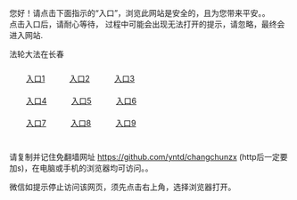 您好！请点击下面指示的“入口”，浏览此网站是安全的，且为您带来平安。。 <br/>
点击入口后，请耐心等待， 过程中可能会出现无法打开的提示，请忽略，最终会进入网站. </br>

法轮大法在长春<br/>
<div style="padding:10px"><a style="margin:20px" target="_blank" href="https://d1z4owaseqx3ar.cloudfront.net/2Qpsp?yzhcn" id="ccLink1" rel="nofollow">入口1</a> <a target="_blank" style="margin:20px" href="https://d2dqegeq6qo5ey.cloudfront.net/2Qpsp?mlwbbbec" id="ccLink2" rel="nofollow">入口2</a> <a style="margin:20px" target="_blank" href="https://d3gvgxpjqk8wke.cloudfront.net/2Qpsp?kklpshb" id="ccLink3" rel="nofollow">入口3</a></div>

<div style="padding:10px" ><a style="margin:20px" target="_blank" href="https://d1z4owaseqx3ar.cloudfront.net/2Qpsp?yzhcn" id="ccLink4" rel="nofollow">入口4</a> <a style="margin:20px" href="https://d2dqegeq6qo5ey.cloudfront.net/2Qpsp?mlwbbbec" target="_blank" id="ccLink5" rel="nofollow">入口5</a> <a style="margin:20px" href="https://d3gvgxpjqk8wke.cloudfront.net/2Qpsp?kklpshb" target="_blank" id="ccLink6" rel="nofollow">入口6</a></div>

<div style="padding:10px"><a style="margin:20px" target="_blank" href="https://d1z4owaseqx3ar.cloudfront.net/2Qpsp?yzhcn" id="ccLink7" rel="nofollow">入口7</a> <a style="margin:20px" href="https://d2dqegeq6qo5ey.cloudfront.net/2Qpsp?mlwbbbec" target="_blank" id="ccLink8" rel="nofollow">入口8</a> <a style="margin:20px" target="_blank" href="https://d3gvgxpjqk8wke.cloudfront.net/2Qpsp?kklpshb" id="ccLink9" rel="nofollow">入口9</a></div>

<br/>



请复制并记住免翻墙网址 https://github.com/yntd/changchunzx (http后一定要加s)，在电脑或手机的浏览器均可访问。。<br/>

微信如提示停止访问该网页，须先点击右上角，选择浏览器打开。
